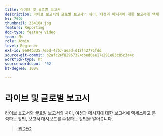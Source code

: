 ```yaml
---
title: 라이브 및 글로벌 보고서
description: 라이브 보고서와 글로벌 보고서의 차이, 여정과 메시지에 대한 보고서에 액세스하고 분석하는 방법, 보고서 대시보드를 수정하는 방법을 알아봅니다.
kt: 7690
thumbnail: 334108.jpg
feature: Reporting
doc-type: feature video
team: PM
role: Admin
level: Beginner
exl-id: 9e94b335-7e5d-4753-aead-d18f42776fdd
source-git-commit: b2afc28f82967324ebed0ee17e291e83c85c3a4c
workflow-type: ht
source-wordcount: '62'
ht-degree: 100%

---
```


# 라이브 및 글로벌 보고서

라이브 보고서와 글로벌 보고서의 차이, 여정과 메시지에 대한 보고서에 액세스하고 분석하는 방법, 보고서 대시보드를 수정하는 방법을 알아봅니다.  

>[!VIDEO](https://video.tv.adobe.com/v/334108?quality=12&learn=on)

